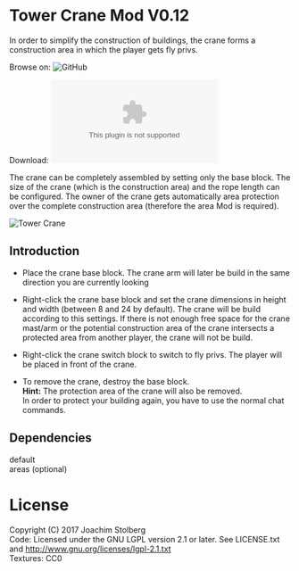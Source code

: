 # Tower Crane Mod V0.12
In order to simplify the construction of buildings, the crane forms a construction area in which the player gets fly privs.

Browse on: ![GitHub](https://github.com/joe7575/Minetest-Towercrane)

Download: ![GitHub](https://github.com/joe7575/Minetest-Towercrane/archive/master.zip)

The crane can be completely assembled by setting only the base block.
The size of the crane (which is the construction area) and the rope length can be configured.
The owner of the crane gets automatically area protection over the complete construction area (therefore the area Mod is required).

![Tower Crane](https://github.com/joe7575/Minetest-Towercrane/blob/master/towercrane640.png)


## Introduction
* Place the crane base block.
  The crane arm will later be build in the same direction you are currently looking 

* Right-click the crane base block and set the crane dimensions in height and width (between 8 and 24 by default).
  The crane will be build according to this settings.
  If there is not enough free space for the crane mast/arm or the potential construction area of the 
  crane intersects a protected area from another player, the crane will not be build.

* Right-click the crane switch block to switch to fly privs. The player will be placed in front of the crane.

* To remove the crane, destroy the base block.  
  **Hint:** The protection area of the crane will also be removed.  
  In order to protect your building again, you have to use the normal chat commands.


## Dependencies
default  
areas (optional)

# License
Copyright (C) 2017 Joachim Stolberg  
Code: Licensed under the GNU LGPL version 2.1 or later. See LICENSE.txt and http://www.gnu.org/licenses/lgpl-2.1.txt  
Textures: CC0

